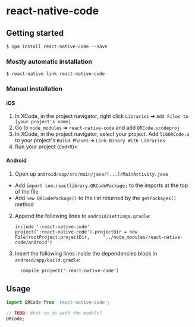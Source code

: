 
# react-native-code

## Getting started

`$ npm install react-native-code --save`

### Mostly automatic installation

`$ react-native link react-native-code`

### Manual installation


#### iOS

1. In XCode, in the project navigator, right click `Libraries` ➜ `Add Files to [your project's name]`
2. Go to `node_modules` ➜ `react-native-code` and add `QRCode.xcodeproj`
3. In XCode, in the project navigator, select your project. Add `libQRCode.a` to your project's `Build Phases` ➜ `Link Binary With Libraries`
4. Run your project (`Cmd+R`)<

#### Android

1. Open up `android/app/src/main/java/[...]/MainActivity.java`
  - Add `import com.reactlibrary.QRCodePackage;` to the imports at the top of the file
  - Add `new QRCodePackage()` to the list returned by the `getPackages()` method
2. Append the following lines to `android/settings.gradle`:
  	```
  	include ':react-native-code'
  	project(':react-native-code').projectDir = new File(rootProject.projectDir, 	'../node_modules/react-native-code/android')
  	```
3. Insert the following lines inside the dependencies block in `android/app/build.gradle`:
  	```
      compile project(':react-native-code')
  	```


## Usage
```javascript
import QRCode from 'react-native-code';

// TODO: What to do with the module?
QRCode;
```
  